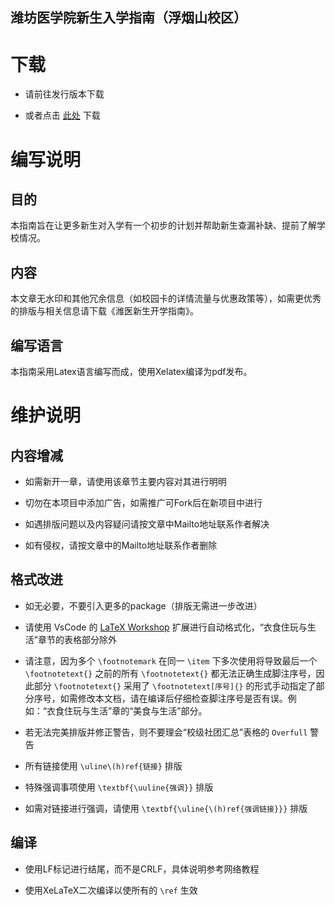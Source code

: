 潍坊医学院新生入学指南（浮烟山校区）
---

# 下载
- 请前往发行版本下载

- 或者点击 [此处](https://gitee.com/mikazo/latex_version/releases/latest/) 下载

# 编写说明
## 目的
本指南旨在让更多新生对入学有一个初步的计划并帮助新生查漏补缺、提前了解学校情况。

## 内容
本文章无水印和其他冗余信息（如校园卡的详情流量与优惠政策等），如需更优秀的排版与相关信息请下载《潍医新生开学指南》。

## 编写语言
本指南采用Latex语言编写而成，使用Xelatex编译为pdf发布。

# 维护说明
## 内容增减
- 如需新开一章，请使用该章节主要内容对其进行明明

- 切勿在本项目中添加广告，如需推广可Fork后在新项目中进行

- 如遇排版问题以及内容疑问请按文章中Mailto地址联系作者解决

- 如有侵权，请按文章中的Mailto地址联系作者删除

## 格式改进
- 如无必要，不要引入更多的package（排版无需进一步改进）

- 请使用 VsCode 的 [LaTeX Workshop](https://marketplace.visualstudio.com/items?itemName=James-Yu.latex-workshop) 扩展进行自动格式化，“衣食住玩与生活”章节的表格部分除外

- 请注意，因为多个 `\footnotemark` 在同一 `\item` 下多次使用将导致最后一个 `\footnotetext{}` 之前的所有 `\footnotetext{}` 都无法正确生成脚注序号，因此部分 `\footnotetext{}` 采用了 `\footnotetext[序号]{}` 的形式手动指定了部分序号，如需修改本文档，请在编译后仔细检查脚注序号是否有误。例如：“衣食住玩与生活”章的“美食与生活”部分。

- 若无法完美排版并修正警告，则不要理会“校级社团汇总”表格的 `Overfull` 警告

- 所有链接使用 `\uline\(h)ref{链接}` 排版

- 特殊强调事项使用 `\textbf{\uuline{强调}}` 排版

- 如需对链接进行强调，请使用 `\textbf{\uline{\(h)ref{强调链接}}}` 排版

## 编译
- 使用LF标记进行结尾，而不是CRLF，具体说明参考网络教程

- 使用XeLaTeX二次编译以使所有的 `\ref` 生效
